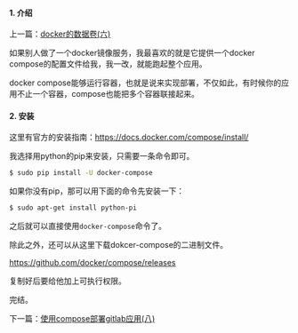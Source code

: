 #### 1. 介绍

上一篇：[docker的数据卷(六)](https://www.rails365.net/articles/docker-de-shu-ju-juan-liu)

如果别人做了一个docker镜像服务，我最喜欢的就是它提供一个docker compose的配置文件给我，我一改，就能跑起整个应用。

docker compose能够运行容器，也就是说来实现部署，不仅如此，有时候你的应用不止一个容器，compose也能把多个容器联接起来。

#### 2. 安装

这里有官方的安装指南：https://docs.docker.com/compose/install/

我选择用python的pip来安装，只需要一条命令即可。

``` bash
$ sudo pip install -U docker-compose
```

如果你没有pip，那可以用下面的命令先安装一下：

``` bash
$ sudo apt-get install python-pi
```

之后就可以直接使用`docker-compose`命令了。

除此之外，还可以从这里下载dokcer-compose的二进制文件。

https://github.com/docker/compose/releases

复制好后要给他加上可执行权限。

完结。

下一篇：[使用compose部署gitlab应用(八)](https://www.rails365.net/articles/shi-yong-compose-bu-shu-gitlab-ying-yong)
